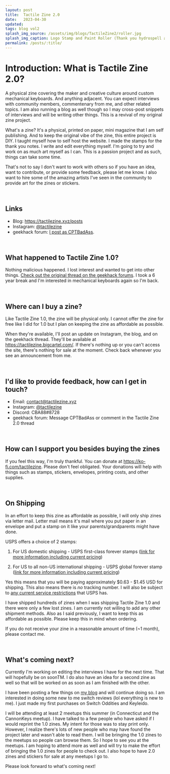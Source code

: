 ```yaml
---
layout: post
title:  Tactile Zine 2.0
date:   2023-04-30
updated: 
tags: blog vol2
splash_img_source: /assets/img/blogs/TactileZine2/roller.jpg
splash_img_caption: Logo Stamp and Paint Roller (Thank you hydrospell aka @siahlah for the logo design)
permalink: /posts/:title/
---
```


# Introduction: What is Tactile Zine 2.0?

A physical zine covering the maker and creative culture around custom mechanical keyboards. And anything adjacent. You can expect interviews with community members, commentenary from me, and other related topics. I am also running a blog as well though so I may cross-post snippets of interviews and will be writing other things. This is a revival of my original zine project.

What's a zine? It's a physical, printed on paper, mini magazine that I am self publishing. And to keep the original vibe of the zine, this entire project is DIY. I taught myself how to self host the website. I made the stamps for the thank you notes. I write and edit everything myself. I'm going to try and work on as much art myself as I can. This is a passion project and as such, things can take some time. 

That's not to say I don't want to work with others so if you have an idea, want to contribute, or provide some feedback, please let me know. I also want to hire some of the amazing artists I've seen in the community to provide art for the zines or stickers.

&nbsp;

## Links
* Blog: https://tactilezine.xyz/posts
* Instagram: [@tactilezine](https://www.instagram.com/tactilezine/)
* geekhack forum: [I post as CPTBadAss](https://geekhack.org/index.php?action=profile;area=showposts;sa=topics;u=23841).

&nbsp;

## What happened to Tactile Zine 1.0?
Nothing malicious happened. I lost interest and wanted to get into other things. [Check out the original thread on the geekhack forums](https://geekhack.org/index.php?topic=70769.0). I took a 6 year break and I'm interested in mechanical keyboards again so I'm back.

&nbsp;

## Where can I buy a zine?
Like Tactile Zine 1.0, the zine will be physical only. I cannot offer the zine for free like I did for 1.0 but I plan on keeping the zine as affordable as possible. 

When they're available, I'll post an update on Instagram, the blog, and on the geekhack thread. They'll be available at https://tactilezine.bigcartel.com/. If there's nothing up or you can't access the site, there's nothing for sale at the moment. Check back whenever you see an announcement from me.

&nbsp;

## I'd like to provide feedback, how can I get in touch?

* Email: contact@tactilezine.xyz
* Instagram: [@tactilezine](https://www.instagram.com/tactilezine/)
* Discord: CBA88#8728
* geekhack forum: Message CPTBadAss or comment in the Tactile Zine 2.0 thread

&nbsp;

## How can I support you besides buying the zines
If you feel this way, I'm truly thankful. You can donate at https://ko-fi.com/tactilezine. Please don't feel obligated. Your donations will help with things such as stamps, stickers, envelopes, printing costs, and other supplies.

&nbsp;

## On Shipping
In an effort to keep this zine as affordable as possible, I will only ship zines via letter mail. Letter mail means it's mail where you put paper in an envelope and put a stamp on it like your parents/grandparents might have done. 

USPS offers a choice of 2 stamps:

1) For US domestic shipping - USPS first-class forever stamps ([link for more information including current pricing](https://www.usps.com/ship/first-class-mail.htm))


2) For US to all non-US international shipping - USPS global forever stamp ([link for more information including current pricing](https://www.usps.com/international/first-class-mail-international.htm))

Yes this means that you will be paying approximately $0.63 - $1.45 USD for shipping. This also means there is *no* tracking number. I will also be subject to [any current service restrictions](https://about.usps.com/newsroom/service-alerts/international/welcome.htm) that USPS has.

I have shipped hundreds of zines when I was shipping Tactile Zine 1.0 and there were only a few lost zines. I am currently not willing to add any other shipment methods. Also as I said previously, I want to keep this as affordable as possible. Please keep this in mind when ordering.

If you do not receive your zine in a reasonable amount of time (~1 month), please contact me.

&nbsp;

## What's coming next?
Currently I'm working on editing the interviews I have for the next time. That will hopefully be on soonTM. I do also have an idea for a second zine as well so that will be worked on as soon as I am finished with the other.

I have been posting a few things on [my blog](https://tactilezine.xyz/posts) and will continue doing so. I am interested in doing some new to me switch reviews (lol everything is new to me). I just made my first purchases on Switch Oddities and Keyleido. 

I will be attending at least 2 meetups this summer (in Connecticut and the CannonKeys meetup). I have talked to a few people who have asked if I would reprint the 1.0 zines. My intent for those was to stay print only. However, I realize there's lots of new people who may have found the project later and wasn't able to read them. I will be bringing the 1.0 zines to the meetups so people can browse them. So I hope to see you at the meetups. I am hoping to attend more as well and will try to make the effort of bringing the 1.0 zines for people to check out. I also hope to have 2.0 zines and stickers for sale at any meetups I go to.

Please look forward to what's coming next!